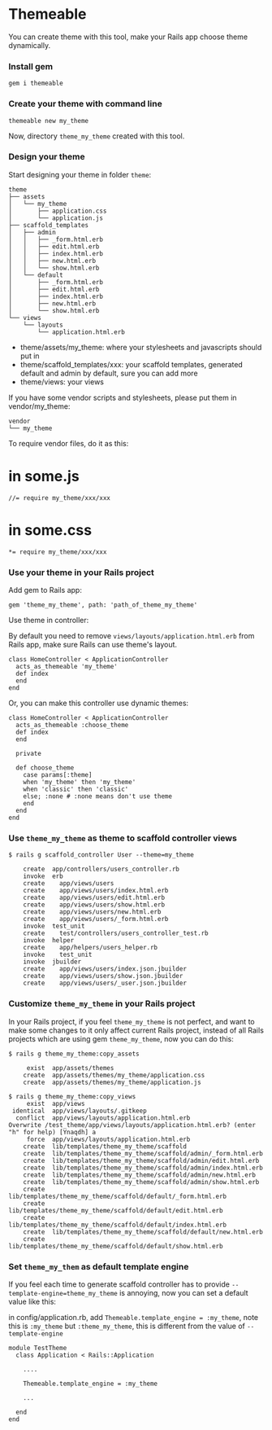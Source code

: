 # Themeable

You can create theme with this tool, make your Rails app choose theme dynamically.

### Install gem

    gem i themeable

### Create your theme with command line

    themeable new my_theme

Now, directory `theme_my_theme` created with this tool.

### Design your theme

Start designing your theme in folder `theme`:

    theme
    ├── assets
    │   └── my_theme
    │       ├── application.css
    │       └── application.js
    ├── scaffold_templates
    │   ├── admin
    │   │   ├── _form.html.erb
    │   │   ├── edit.html.erb
    │   │   ├── index.html.erb
    │   │   ├── new.html.erb
    │   │   └── show.html.erb
    │   └── default
    │       ├── _form.html.erb
    │       ├── edit.html.erb
    │       ├── index.html.erb
    │       ├── new.html.erb
    │       └── show.html.erb
    └── views
        └── layouts
            └── application.html.erb

- theme/assets/my_theme: where your stylesheets and javascripts should put in
- theme/scaffold_templates/xxx: your scaffold templates, generated default and admin by default, sure you can add more
- theme/views: your views


If you have some vendor scripts and stylesheets, please put them in vendor/my_theme:

    vendor
    └── my_theme

To require vendor files, do it as this:

# in some.js

    //= require my_theme/xxx/xxx

# in some.css

    *= require my_theme/xxx/xxx

### Use your theme in your Rails project

Add gem to Rails app:

    gem 'theme_my_theme', path: 'path_of_theme_my_theme'
    
Use theme in controller:

By default you need to remove `views/layouts/application.html.erb` from Rails app, make sure Rails can use theme's layout.

    class HomeController < ApplicationController
      acts_as_themeable 'my_theme'
      def index
      end
    end

Or, you can make this controller use dynamic themes:

    class HomeController < ApplicationController
      acts_as_themeable :choose_theme
      def index
      end
      
      private
      
      def choose_theme
        case params[:theme]
        when 'my_theme' then 'my_theme'
        when 'classic' then 'classic'
        else; :none # :none means don't use theme
        end
      end
    end

### Use `theme_my_theme` as theme to scaffold controller views

    $ rails g scaffold_controller User --theme=my_theme
      
        create  app/controllers/users_controller.rb
        invoke  erb
        create    app/views/users
        create    app/views/users/index.html.erb
        create    app/views/users/edit.html.erb
        create    app/views/users/show.html.erb
        create    app/views/users/new.html.erb
        create    app/views/users/_form.html.erb
        invoke  test_unit
        create    test/controllers/users_controller_test.rb
        invoke  helper
        create    app/helpers/users_helper.rb
        invoke    test_unit
        invoke  jbuilder
        create    app/views/users/index.json.jbuilder
        create    app/views/users/show.json.jbuilder
        create    app/views/users/_user.json.jbuilder

### Customize `theme_my_theme` in your Rails project

In your Rails project, if you feel `theme_my_theme` is not perfect, and want to make some changes to it only affect current Rails project, instead of all Rails projects which are using gem `theme_my_theme`, now you can do this:

    $ rails g theme_my_theme:copy_assets
    
         exist  app/assets/themes
        create  app/assets/themes/my_theme/application.css
        create  app/assets/themes/my_theme/application.js
        
    $ rails g theme_my_theme:copy_views
         exist  app/views
     identical  app/views/layouts/.gitkeep
      conflict  app/views/layouts/application.html.erb
    Overwrite /test_theme/app/views/layouts/application.html.erb? (enter "h" for help) [Ynaqdh] a
         force  app/views/layouts/application.html.erb
        create  lib/templates/theme_my_theme/scaffold
        create  lib/templates/theme_my_theme/scaffold/admin/_form.html.erb
        create  lib/templates/theme_my_theme/scaffold/admin/edit.html.erb
        create  lib/templates/theme_my_theme/scaffold/admin/index.html.erb
        create  lib/templates/theme_my_theme/scaffold/admin/new.html.erb
        create  lib/templates/theme_my_theme/scaffold/admin/show.html.erb
        create  lib/templates/theme_my_theme/scaffold/default/_form.html.erb
        create  lib/templates/theme_my_theme/scaffold/default/edit.html.erb
        create  lib/templates/theme_my_theme/scaffold/default/index.html.erb
        create  lib/templates/theme_my_theme/scaffold/default/new.html.erb
        create  lib/templates/theme_my_theme/scaffold/default/show.html.erb

### Set `theme_my_them` as default template engine

If you feel each time to generate scaffold controller has to provide `--template-engine=theme_my_theme` is annoying, now you can set a default value like this:

in config/application.rb, add `Themeable.template_engine = :my_theme`, note this is `:my_theme` but `:theme_my_theme`, this is different from the value of `--template-engine`

    module TestTheme
      class Application < Rails::Application

        ....

        Themeable.template_engine = :my_theme

        ...

      end
    end



    

